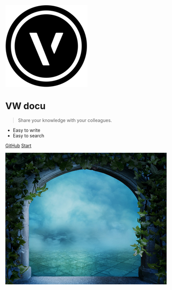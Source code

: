 ![logo](_media/logo.png ':size=200')

# VW docu

> Share your knowledge with your colleagues.

- Easy to write  
- Easy to search

[GitHub](https://github.com/pblancovw/VWdocu/)
[Start](/Start.md)

<!-- background image -->
![](_media/fantasy_portal.jpg)